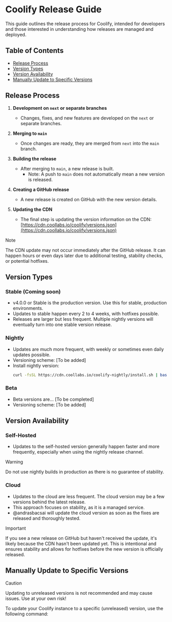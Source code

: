 # Coolify Release Guide

This guide outlines the release process for Coolify, intended for developers and those interested in understanding how releases are managed and deployed.

## Table of Contents
- [Release Process](#release-process)
- [Version Types](#version-types)
- [Version Availability](#version-availability)
- [Manually Update to Specific Versions](#manually-update-to-specific-versions)

## Release Process

1. **Development on `next` or separate branches**
   - Changes, fixes, and new features are developed on the `next` or separate branches.

2. **Merging to `main`**
   - Once changes are ready, they are merged from `next` into the `main` branch.

3. **Building the release**
   - After merging to `main`, a new release is built.
     - Note: A push to `main` does not automatically mean a new version is released.

4. **Creating a GitHub release**
   - A new release is created on GitHub with the new version details.

5. **Updating the CDN**
   - The final step is updating the version information on the CDN:
     [https://cdn.coollabs.io/coolify/versions.json](https://cdn.coollabs.io/coolify/versions.json)

> [!NOTE]
> The CDN update may not occur immediately after the GitHub release. It can happen hours or even days later due to additional testing, stability checks, or potential hotfixes.

## Version Types

### Stable (Coming soon)
- v4.0.0 or Stable is the production version. Use this for stable, production environments.
- Updates to stable happen every 2 to 4 weeks, with hotfixes possible.
- Releases are larger but less frequent. Multiple nightly versions will eventually turn into one stable version release.

### Nightly
- Updates are much more frequent, with weekly or sometimes even daily updates possible.
- Versioning scheme: [To be added]
- Install nightly version:
  ```bash
  curl -fsSL https://cdn.coollabs.io/coolify-nightly/install.sh | bash -s next
  ```

### Beta
- Beta versions are... [To be completed]
- Versioning scheme: [To be added]

## Version Availability

### Self-Hosted
- Updates to the self-hosted version generally happen faster and more frequently, especially when using the nightly release channel.

> [!WARNING]
> Do not use nightly builds in production as there is no guarantee of stability.

### Cloud
- Updates to the cloud are less frequent. The cloud version may be a few versions behind the latest release.
- This approach focuses on stability, as it is a managed service.
- @andrasbacsai will update the cloud version as soon as the fixes are released and thoroughly tested.

> [!IMPORTANT]
> If you see a new release on GitHub but haven't received the update, it's likely because the CDN hasn't been updated yet. This is intentional and ensures stability and allows for hotfixes before the new version is officially released.

## Manually Update to Specific Versions

> [!CAUTION]  
> Updating to unreleased versions is not recommended and may cause issues. Use at your own risk!

To update your Coolify instance to a specific (unreleased) version, use the following command:
